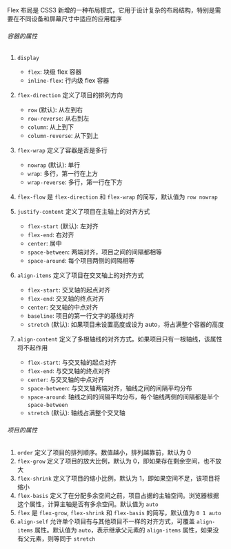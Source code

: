 Flex 布局是 CSS3 新增的一种布局模式，它用于设计复杂的布局结构，特别是需要在不同设备和屏幕尺寸中适应的应用程序

###### 容器的属性

1. `display`

   - `flex`: 块级 flex 容器
   - `inline-flex`: 行内级 flex 容器

2. `flex-direction` 定义了项目的排列方向

   - `row` (默认): 从左到右
   - `row-reverse`: 从右到左
   - `column`: 从上到下
   - `column-reverse`: 从下到上

3. `flex-wrap` 定义了容器是否是多行

   - `nowrap` (默认): 单行
   - `wrap`: 多行，第一行在上方
   - `wrap-reverse`: 多行，第一行在下方

4. `flex-flow` 是 `flex-direction` 和 `flex-wrap` 的简写，默认值为 `row nowrap`

5. `justify-content` 定义了项目在主轴上的对齐方式

   - `flex-start` (默认): 左对齐
   - `flex-end`: 右对齐
   - `center`: 居中
   - `space-between`: 两端对齐，项目之间的间隔都相等
   - `space-around`: 每个项目两侧的间隔相等

6. `align-items` 定义了项目在交叉轴上的对齐方式

   - `flex-start`: 交叉轴的起点对齐
   - `flex-end`: 交叉轴的终点对齐
   - `center`: 交叉轴的中点对齐
   - `baseline`: 项目的第一行文字的基线对齐
   - `stretch` (默认): 如果项目未设置高度或设为 auto，将占满整个容器的高度

7. `align-content` 定义了多根轴线的对齐方式。如果项目只有一根轴线，该属性将不起作用

   - `flex-start`: 与交叉轴的起点对齐
   - `flex-end`: 与交叉轴的终点对齐
   - `center`: 与交叉轴的中点对齐
   - `space-between`: 与交叉轴两端对齐，轴线之间的间隔平均分布
   - `space-around`: 轴线之间的间隔平均分布，每个轴线两侧的间隔都是半个 `space-between`
   - `stretch` (默认): 轴线占满整个交叉轴

###### 项目的属性

1. `order` 定义了项目的排列顺序。数值越小，排列越靠前，默认为 0
2. `flex-grow` 定义了项目的放大比例，默认为 0，即如果存在剩余空间，也不放大
3. `flex-shrink` 定义了项目的缩小比例，默认为 1，即如果空间不足，该项目将缩小
4. `flex-basis` 定义了在分配多余空间之前，项目占据的主轴空间。浏览器根据这个属性，计算主轴是否有多余空间。默认值为 `auto`
5. `flex` 是 `flex-grow`, `flex-shrink` 和 `flex-basis` 的简写，默认值为 `0 1 auto`
6. `align-self` 允许单个项目有与其他项目不一样的对齐方式，可覆盖 `align-items` 属性。默认值为 `auto`，表示继承父元素的 `align-items` 属性，如果没有父元素，则等同于 `stretch`